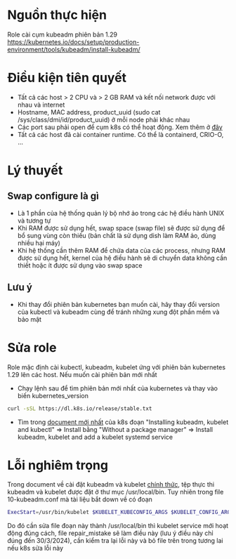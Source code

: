 # Nguồn thực hiện
Role cài cụm kubeadm phiên bản 1.29
https://kubernetes.io/docs/setup/production-environment/tools/kubeadm/install-kubeadm/
# Điều kiện tiên quyết
- Tất cả các host > 2 CPU và > 2 GB RAM và kết nối network được với nhau và internet
- Hostname, MAC address, product_uuid (sudo cat /sys/class/dmi/id/product_uuid) ở mỗi node phải khác nhau
- Các port sau phải open để cụm k8s có thể hoạt động. Xem thêm ở [đây](https://kubernetes.io/docs/reference/networking/ports-and-protocols/)
- Tất cả các host đã cài container runtime. Có thể là containerd, CRIO-O, ...
# Lý thuyết
## Swap configure là gì
- Là 1 phần của hệ thống quản lý bộ nhớ ảo trong các hệ điều hành UNIX và tương tự
- Khi RAM được sử dụng hết, swap space (swap file) sẽ được sử dụng để bổ sung vùng còn thiếu (bản chất là sử dụng dish làm RAM ảo, dùng nhiều hại máy)
- Khi hệ thống cần thêm RAM để chứa data của các process, nhưng RAM được sử dụng hết, kernel của hệ điều hành sẽ di chuyển data không cần thiết hoặc ít được sử dụng vào swap space
## Lưu ý
- Khi thay đổi phiên bản kubernetes bạn muốn cài, hãy thay đổi version của kubectl và kubeadm cùng để tránh những xung đột phần mềm và bảo mật
# Sửa role
Role mặc định cài kubectl, kubeadm, kubelet ứng với phiên bản kubernetes 1.29 lên các host. Nếu muốn cài phiên bản mới nhất
- Chạy lệnh sau để tìm phiên bản mới nhất của kubernetes và thay vào biến kubernetes_version
```bash
curl -sSL https://dl.k8s.io/release/stable.txt
```
- Tìm trong [document mới nhất](https://kubernetes.io/docs/setup/production-environment/tools/kubeadm/install-kubeadm/) của k8s đoạn "Installing kubeadm, kubelet and kubectl" => Install bằng "Without a package manager" => Install kubeadm, kubelet and add a kubelet systemd service
# Lỗi nghiêm trọng
Trong document về cài đặt kubeadm và kubelet [chính thức](https://kubernetes.io/docs/setup/production-environment/tools/kubeadm/install-kubeadm/#before-you-begin), tệp thực thi kubeadm và kubelet được đặt ở thư mục /usr/local/bin. Tuy nhiên trong file 10-kubeadm.conf mà tài liệu bắt down về có đoạn
```bash
ExecStart=/usr/bin/kubelet $KUBELET_KUBECONFIG_ARGS $KUBELET_CONFIG_ARGS $KUBELET_KUBEADM_ARGS 
```
Do đó cần sửa file đoạn này thành /usr/local/bin thì kubelet service mới hoạt động đúng cách, file repair_mistake sẽ làm điều này (lưu ý điều này chỉ đúng đến 30/3/2024), cần kiểm tra lại lỗi này và bỏ file trên trong tương lai nếu k8s sửa lỗi này